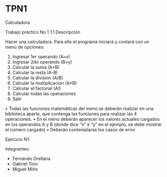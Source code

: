 # TPN1
Calculadora

Trabajo práctico No 1
1.1 Descripción

Hacer una calculadora. Para ello el programa iniciará y contará con un menú de opciones:
1. Ingresar 1er operando (A=x)
2. Ingresar 2do operando (B=y)
3. Calcular la suma (A+B)
4. Calcular la resta (A-B)
5. Calcular la division (A/B)
6. Calcular la multiplicacion (A*B)
7. Calcular el factorial (A!)
8. Calcular todas las operaciones
9. Salir

• Todas las funciones matemáticas del menú se deberán realizar en una biblioteca aparte,
que contenga las funciones para realizar las 4 operaciones.
• En el menú deberán aparecer los valores actuales cargados en los operandos A y B
(donde dice “x” e “y” en el ejemplo, se debe mostrar el número cargado)
• Deberán contemplarse los casos de error


Ejercicio N1:

Integrantes:

* Fernando Orellana
* Gabriel Toro
* Miguel Miño